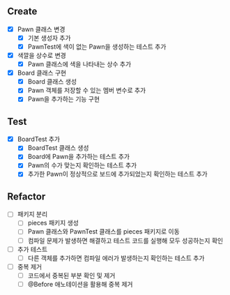 ## Create
- [X] Pawn 클래스 변경 
  - [X] 기본 생성자 추가 
  - [X] PawnTest에 색이 없는 Pawn을 생성하는 테스트 추가
- [X] 색깔을 상수로 변경
  - [X] Pawn 클래스에 색을 나타내는 상수 추가
- [X] Board 클래스 구현 
  - [X] Board 클래스 생성 
  - [X] Pawn 객체를 저장할 수 있는 멤버 변수로 추가 
  - [X] Pawn을 추가하는 기능 구현

## Test
- [X] BoardTest 추가 
  - [X] BoardTest 클래스 생성 
  - [X] Board에 Pawn을 추가하는 테스트 추가 
  - [X] Pawn의 수가 맞는지 확인하는 테스트 추가 
  - [X] 추가한 Pawn이 정상적으로 보드에 추가되었는지 확인하는 테스트 추가

## Refactor
- [ ] 패키지 분리 
  - [ ] pieces 패키지 생성 
  - [ ] Pawn 클래스와 PawnTest 클래스를 pieces 패키지로 이동 
  - [ ] 컴파일 문제가 발생하면 해결하고 테스트 코드를 실행해 모두 성공하는지 확인
- [ ] 추가 테스트 
  - [ ] 다른 객체를 추가하면 컴파일 에러가 발생하는지 확인하는 테스트 추가
- [ ] 중복 제거 
  - [ ] 코드에서 중복된 부분 확인 및 제거 
  - [ ] @Before 애노테이션을 활용해 중복 제거